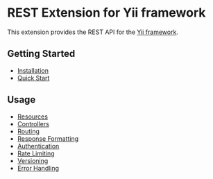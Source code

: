 REST Extension for Yii framework
================================

This extension provides the REST API for the [Yii framework](http://www.yiiframework.com).

Getting Started
---------------

* [Installation](installation.md)
* [Quick Start](quick-start.md)

Usage
-----

* [Resources](resources.md)
* [Controllers](controllers.md)
* [Routing](routing.md)
* [Response Formatting](response-formatting.md)
* [Authentication](authentication.md)
* [Rate Limiting](rate-limiting.md)
* [Versioning](versioning.md)
* [Error Handling](error-handling.md)
